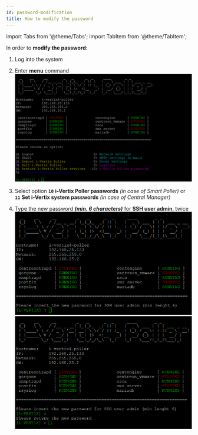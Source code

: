```yaml
---
id: password-modification
title: How to modify the password
---
```


import Tabs from '@theme/Tabs';
import TabItem from '@theme/TabItem';

<Tabs>
<TabItem value="i-Vertix4" label="i-Vertix4" default>

In order to **modify the password**:

1. Log into the system

2. Enter **menu** command
![ivertix menu](../../assets/setup-startup-central-poller/ivertix-menu-iv4.png)

3. Select option **`10`** **i-Vertix Poller passwords** _(in case of Smart Poller)_ or **`11`** **Set i-Vertix system passwords**  _(in case of Central Manager)_

4. Type the new password **_(min. 6 characters)_** for **SSH user admin**, twice
![ivertix menu](../../assets/setup-startup-central-poller/change-pwd-1-iv4.png)
![ivertix menu](../../assets/setup-startup-central-poller/change-pwd-2-iv4.png)

</TabItem>
</Tabs>

